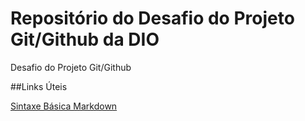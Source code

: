 # Repositório do Desafio do Projeto Git/Github da DIO
Desafio do Projeto Git/Github

##Links Úteis

[Sintaxe Básica Markdown](https://www.markdownguide.org/getting-started)
